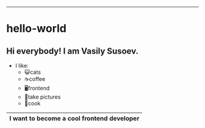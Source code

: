***
# hello-world

## **Hi everybody!** I am Vasily Susoev.

+ I like:
  - 😺cats
  - ☕coffee
  - 🖥frontend
  - 📸take pictures
  - 🍲cook

| I want to become a cool frontend developer |
| ------------------------------------------ |


